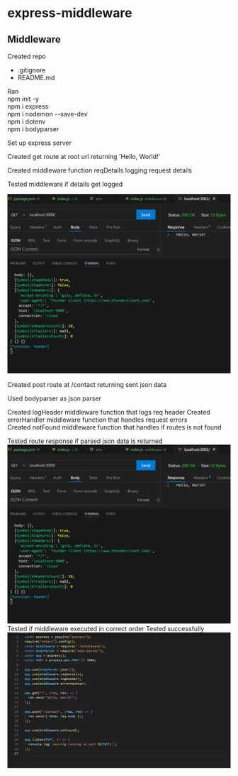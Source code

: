 # express-middleware

## Middleware

Created repo

- .gitignore
- README.md

Ran  
 npm init -y  
 npm i express  
 npm i nodemon --save-dev  
 npm i dotenv  
 npm i bodyparser

Set up express server

Created get route at root url returning 'Hello, World!'

Created middleware function reqDetails logging request details

Tested middleware if details get logged

![/](<Screenshot 2024-06-06 214942.png>)

Created post route at /contact returning sent json data

Used bodyparser as json parser

Created logHeader middleware function that logs req header
Created errorHandler middleware function that handles request errors  
Created notFound middleware function that handles if routes is not found

Tested route response if parsed json data is returned  
![/contact](<Screenshot 2024-06-06 214942-1.png>)
Tested if middleware executed in correct order
Tested successfully
![index.js](<Screenshot 2024-06-06 222441.png>)
